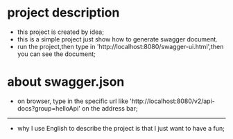 # project description
- this project is created by idea;
- this is a simple project just show how to generate swagger document.
- run the project,then type in 'http://localhost:8080/swagger-ui.html',then you can see the document;
# about swagger.json
- on browser, type in the specific url like 'http://localhost:8080/v2/api-docs?group=helloApi' on the address bar; 

---
- why I use English to describe the project is that I just want to have a fun;